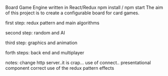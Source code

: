 Board Game Engine written in React/Redux 
npm install / npm start 
The aim of this project is to create a configurable board for card games.



first step:
redux pattern and main algorithms

second step:
random and AI

third step:
graphics and animation

forth steps:
back end and multiplayer

notes:
change http server..it is crap...
use of connect..
presentational component
correct use of the redux pattern
effects